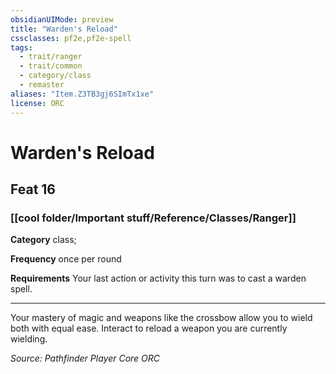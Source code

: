 ```yaml
---
obsidianUIMode: preview
title: "Warden's Reload"
cssclasses: pf2e,pf2e-spell
tags:
  - trait/ranger
  - trait/common
  - category/class
  - remaster
aliases: "Item.Z3TB3gj6SImTx1xe"
license: ORC
---
```

# Warden's Reload
## Feat 16
### [[cool folder/Important stuff/Reference/Classes/Ranger]]

**Category** class; 




**Frequency** once per round

**Requirements** Your last action or activity this turn was to cast a warden spell.

* * *

Your mastery of magic and weapons like the crossbow allow you to wield both with equal ease. Interact to reload a weapon you are currently wielding.

*Source: Pathfinder Player Core*
*ORC*